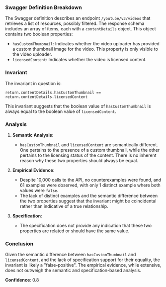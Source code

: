 ### Swagger Definition Breakdown

The Swagger definition describes an endpoint `/youtube/v3/videos` that retrieves a list of resources, possibly filtered. The response schema includes an array of items, each with a `contentDetails` object. This object contains two boolean properties:

- `hasCustomThumbnail`: Indicates whether the video uploader has provided a custom thumbnail image for the video. This property is only visible to the video uploader.
- `licensedContent`: Indicates whether the video is licensed content.

### Invariant

The invariant in question is:

`return.contentDetails.hasCustomThumbnail == return.contentDetails.licensedContent`

This invariant suggests that the boolean value of `hasCustomThumbnail` is always equal to the boolean value of `licensedContent`.

### Analysis

1. **Semantic Analysis**:
   - `hasCustomThumbnail` and `licensedContent` are semantically different. One pertains to the presence of a custom thumbnail, while the other pertains to the licensing status of the content. There is no inherent reason why these two properties should always be equal.

2. **Empirical Evidence**:
   - Despite 10,000 calls to the API, no counterexamples were found, and 61 examples were observed, with only 1 distinct example where both values were `false`.
   - The lack of distinct examples and the semantic difference between the two properties suggest that the invariant might be coincidental rather than indicative of a true relationship.

3. **Specification**:
   - The specification does not provide any indication that these two properties are related or should have the same value.

### Conclusion

Given the semantic difference between `hasCustomThumbnail` and `licensedContent`, and the lack of specification support for their equality, the invariant is likely a "false-positive". The empirical evidence, while extensive, does not outweigh the semantic and specification-based analysis.

**Confidence**: 0.8
